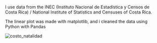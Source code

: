 I use data from the INEC (Instituto Nacional de Estadística y Censos de Costa Rica) / National Institute of Statistics and Censuses of Costa Rica.

The linear plot was made with matplotlib, and i cleaned the data using Python with Pandas

![costo_natalidad](https://github.com/user-attachments/assets/dd5e2f78-6c14-4668-87b7-f20f742f5771)
